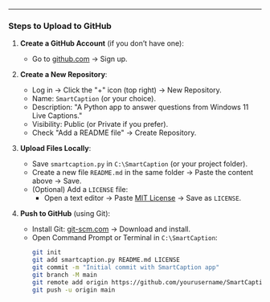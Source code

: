 
---

### **Steps to Upload to GitHub**
1. **Create a GitHub Account** (if you don’t have one):
   - Go to [github.com](https://github.com) → Sign up.

2. **Create a New Repository**:
   - Log in → Click the "+" icon (top right) → New Repository.
   - Name: `SmartCaption` (or your choice).
   - Description: "A Python app to answer questions from Windows 11 Live Captions."
   - Visibility: Public (or Private if you prefer).
   - Check "Add a README file" → Create Repository.

3. **Upload Files Locally**:
   - Save `smartcaption.py` in `C:\SmartCaption` (or your project folder).
   - Create a new file `README.md` in the same folder → Paste the content above → Save.
   - (Optional) Add a `LICENSE` file:
     - Open a text editor → Paste [MIT License](https://opensource.org/licenses/MIT) → Save as `LICENSE`.

4. **Push to GitHub** (using Git):
   - Install Git: [git-scm.com](https://git-scm.com) → Download and install.
   - Open Command Prompt or Terminal in `C:\SmartCaption`:
     ```bash
     git init
     git add smartcaption.py README.md LICENSE
     git commit -m "Initial commit with SmartCaption app"
     git branch -M main
     git remote add origin https://github.com/yourusername/SmartCaption.git
     git push -u origin main
